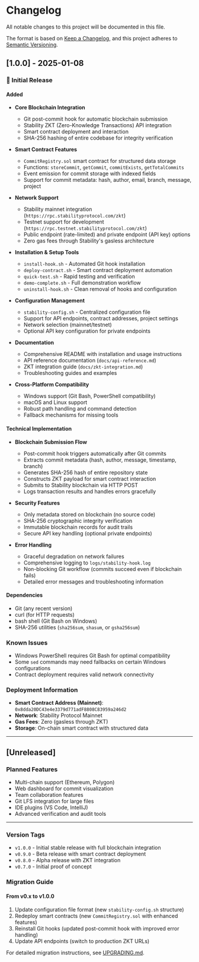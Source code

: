 # Changelog

All notable changes to this project will be documented in this file.

The format is based on [Keep a Changelog](https://keepachangelog.com/en/1.0.0/),
and this project adheres to [Semantic Versioning](https://semver.org/spec/v2.0.0.html).

## [1.0.0] - 2025-01-08

### 🎉 Initial Release

#### Added

- **Core Blockchain Integration**

  - Git post-commit hook for automatic blockchain submission
  - Stability ZKT (Zero-Knowledge Transactions) API integration
  - Smart contract deployment and interaction
  - SHA-256 hashing of entire codebase for integrity verification

- **Smart Contract Features**

  - `CommitRegistry.sol` smart contract for structured data storage
  - Functions: `storeCommit`, `getCommit`, `commitExists`, `getTotalCommits`
  - Event emission for commit storage with indexed fields
  - Support for commit metadata: hash, author, email, branch, message, project

- **Network Support**

  - Stability mainnet integration (`https://rpc.stabilityprotocol.com/zkt`)
  - Testnet support for development (`https://rpc.testnet.stabilityprotocol.com/zkt`)
  - Public endpoint (rate-limited) and private endpoint (API key) options
  - Zero gas fees through Stability's gasless architecture

- **Installation & Setup Tools**

  - `install-hook.sh` - Automated Git hook installation
  - `deploy-contract.sh` - Smart contract deployment automation
  - `quick-test.sh` - Rapid testing and verification
  - `demo-complete.sh` - Full demonstration workflow
  - `uninstall-hook.sh` - Clean removal of hooks and configuration

- **Configuration Management**

  - `stability-config.sh` - Centralized configuration file
  - Support for API endpoints, contract addresses, project settings
  - Network selection (mainnet/testnet)
  - Optional API key configuration for private endpoints

- **Documentation**

  - Comprehensive README with installation and usage instructions
  - API reference documentation (`docs/api-reference.md`)
  - ZKT integration guide (`docs/zkt-integration.md`)
  - Troubleshooting guides and examples

- **Cross-Platform Compatibility**
  - Windows support (Git Bash, PowerShell compatibility)
  - macOS and Linux support
  - Robust path handling and command detection
  - Fallback mechanisms for missing tools

#### Technical Implementation

- **Blockchain Submission Flow**

  - Post-commit hook triggers automatically after Git commits
  - Extracts commit metadata (hash, author, message, timestamp, branch)
  - Generates SHA-256 hash of entire repository state
  - Constructs ZKT payload for smart contract interaction
  - Submits to Stability blockchain via HTTP POST
  - Logs transaction results and handles errors gracefully

- **Security Features**

  - Only metadata stored on blockchain (no source code)
  - SHA-256 cryptographic integrity verification
  - Immutable blockchain records for audit trails
  - Secure API key handling (optional private endpoints)

- **Error Handling**
  - Graceful degradation on network failures
  - Comprehensive logging to `logs/stability-hook.log`
  - Non-blocking Git workflow (commits succeed even if blockchain fails)
  - Detailed error messages and troubleshooting information

#### Dependencies

- Git (any recent version)
- curl (for HTTP requests)
- bash shell (Git Bash on Windows)
- SHA-256 utilities (`sha256sum`, `shasum`, or `gsha256sum`)

### Known Issues

- Windows PowerShell requires Git Bash for optimal compatibility
- Some `sed` commands may need fallbacks on certain Windows configurations
- Contract deployment requires valid network connectivity

### Deployment Information

- **Smart Contract Address (Mainnet)**: `0x8dda20DC43e4e3379d771adF8808C83959a246d2`
- **Network**: Stability Protocol Mainnet
- **Gas Fees**: Zero (gasless through ZKT)
- **Storage**: On-chain smart contract with structured data

---

## [Unreleased]

### Planned Features

- Multi-chain support (Ethereum, Polygon)
- Web dashboard for commit visualization
- Team collaboration features
- Git LFS integration for large files
- IDE plugins (VS Code, IntelliJ)
- Advanced verification and audit tools

---

### Version Tags

- `v1.0.0` - Initial stable release with full blockchain integration
- `v0.9.0` - Beta release with smart contract deployment
- `v0.8.0` - Alpha release with ZKT integration
- `v0.7.0` - Initial proof of concept

### Migration Guide

#### From v0.x to v1.0.0

1. Update configuration file format (new `stability-config.sh` structure)
2. Redeploy smart contracts (new `CommitRegistry.sol` with enhanced features)
3. Reinstall Git hooks (updated post-commit hook with improved error handling)
4. Update API endpoints (switch to production ZKT URLs)

For detailed migration instructions, see [UPGRADING.md](docs/UPGRADING.md).
